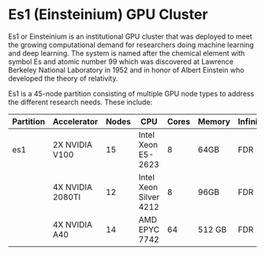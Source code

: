 # Es1 (Einsteinium) GPU Cluster

Es1 or Einsteinium is an institutional GPU cluster that was deployed to meet the growing computational demand for researchers doing machine learning and deep learning. The system is named after the chemical element with symbol Es and atomic number 99 which was discovered at Lawrence Berkeley National Laboratory in 1952 and in honor of Albert Einstein who developed the theory of relativity.

Es1 is a 45-node partition consisting of multiple GPU node types to address the different research needs. These include:


| Partition | Accelerator | Nodes | CPU                  | Cores | Memory | Infiniband |
| --------- | ----- | -------------------- | ----- | ------ | ---------- | ----------- |
| es1       | 2X NVIDIA V100 | 15    | Intel Xeon E5-2623   | 8     | 64GB   | FDR        | 
|           | 4X NVIDIA 2080TI |   12    | Intel Xeon Silver 4212 | 8   | 96GB   | FDR        | 
|           | 4X NVIDIA A40 |  14     | AMD EPYC 7742        | 64    | 512 GB | FDR        | 4X A40      |